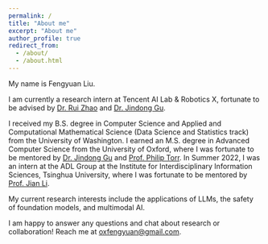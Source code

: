 ```yaml
---
permalink: /
title: "About me"
excerpt: "About me"
author_profile: true
redirect_from: 
  - /about/
  - /about.html 
---
```



My name is Fengyuan Liu.

I am currently a research intern at Tencent AI Lab & Robotics X, fortunate to be advised by [Dr. Rui Zhao](https://ruizhaogit.github.io/) and [Dr. Jindong Gu](https://jindonggu.github.io/). 

I received my B.S. degree in Computer Science and Applied and Computational Mathematical Science (Data Science and Statistics track) from the University of Washington. I earned an M.S. degree in Advanced Computer Science from the University of Oxford, where I was fortunate to be mentored by  [Dr. Jindong Gu](https://jindonggu.github.io/) and [Prof. Philip Torr](https://scholar.google.com/citations?user=kPxa2w0AAAAJ&hl=en). In Summer 2022, I was an intern at the ADL Group at the Institute for Interdisciplinary Information Sciences, Tsinghua University, where I was fortunate to be mentored by [Prof. Jian Li](http://people.iiis.tsinghua.edu.cn/~jianli/).

My current research interests include the applications of LLMs, the safety of foundation models, and multimodal AI.

I am happy to answer any questions and chat about research or collaboration! Reach me at oxfengyuan@gmail.com.
